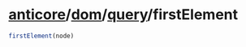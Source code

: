 # [anticore](../../../#reference)/[dom](../../#reference)/[query](../#reference)/<a name="reference">firstElement</a>

```js
firstElement(node)
```